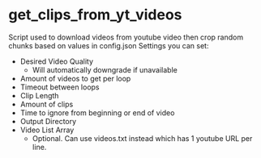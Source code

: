 # get_clips_from_yt_videos
Script used to download videos from youtube video then crop random chunks based on values in config.json
Settings you can set:
 - Desired Video Quality
    - Will automatically downgrade if unavailable
 - Amount of videos to get per loop
 - Timeout between loops
 - Clip Length
 - Amount of clips
 - Time to ignore from beginning or end of video
 - Output Directory
 - Video List Array
    - Optional. Can use videos.txt instead which has 1 youtube URL per line.
